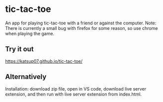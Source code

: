 # tic-tac-toe
An app for playing tic-tac-toe with a friend or against the computer.
Note: There is currently a small bug with firefox for some reason, so use chrome when playing the game.

## Try it out
https://katsup07.github.io/tic-tac-toe/

## Alternatively
Installation: download zip file, open in VS code, download live server extension, and then run with live server extension from index.html.
